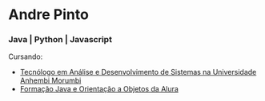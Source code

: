 # Andre Pinto
### Java | Python | Javascript
Cursando:
* [Tecnólogo em Análise e Desenvolvimento de Sistemas na Universidade Anhembi Morumbi](https://portal.anhembi.br/graduacao/cursos/tecnologia-em-analise-e-desenvolvimento-de-sistemas/)
* [Formação Java e Orientação a Objetos da Alura](https://cursos.alura.com.br/formacao-java)

<!--
TO-DO [Bootcamp GoStack (front e back end) da RocketSeat com enfoque em Node.js, ReactJS, React Native](https://pages.rocketseat.com.br/gostack)
-->
